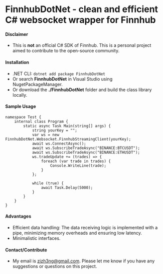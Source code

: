 # FinnhubDotNet - clean and efficient C# websocket wrapper for Finnhub

#### Disclaimer
- This is <b>not</b> an official C# SDK of Finnhub. This is a personal project aimed to contribute to the open-source community.

#### Installation
- .NET CLI: ```dotnet add package FinnhubDotNet```
- Or search <b>FinnhubDotNet</b> in Visual Studio using NugetPackageManager.
- Or download the <b>./FinnhubDotNet</b> folder and build the class library locally.

#### Sample Usage
```
namespace Test {
    internal class Program {
        static async Task Main(string[] args) {
            string yourKey = "";
            var ws = new FinnhubDotNet.Websocket.FinnhubStreamingClient(yourKey);
            await ws.ConnectAsync();
            await ws.SubscribeTradeAsync("BINANCE:BTCUSDT");
            await ws.SubscribeTradeAsync("BINANCE:ETHUSDT");
            ws.tradeUpdate += (trades) => {
                foreach (var trade in trades) {
                    Console.WriteLine(trade);
                }
            };

            while (true) {
                await Task.Delay(5000);
            }
        }
    }
}
```

#### Advantages
- Efficient data handling: The data receiving logic is implemented with a pipe, minimizing memory overheads and ensuring low latency.
- Minimalistic interfaces.

#### Contact/Contribute
- My email is zizh3ng@gmail.com. Please let me know if you have any suggestions or questions on this project.